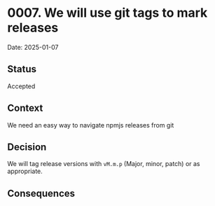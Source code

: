 # 0007. We will use git tags to mark releases

Date: 2025-01-07

## Status

Accepted

## Context
We need an easy way to navigate npmjs releases from git

## Decision
We will tag release versions with `vM.m.p` (Major, minor, patch) or as
appropriate.

## Consequences
